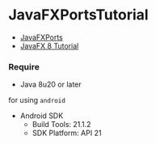 # JavaFXPortsTutorial

* [JavaFXPorts](http://javafxports.org/page/home)
* [JavaFX 8 Tutorial](http://code.makery.ch/java/javafx-8-tutorial-intro/)

### Require

* Java 8u20 or later

for using `android`

* Android SDK
    - Build Tools: 21.1.2
    - SDK Platform: API 21

